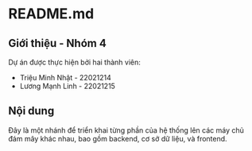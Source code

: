 # README.md

## Giới thiệu - Nhóm 4

Dự án được thực hiện bởi hai thành viên:

- Triệu Minh Nhật - 22021214
- Lương Mạnh Linh - 22021215

## Nội dung

Đây là một nhánh để triển khai từng phần của hệ thống lên các máy chủ đám mây khác nhau, bao gồm backend, cơ sở dữ liệu, và frontend.
